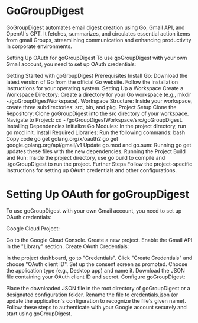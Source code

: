 # GoGroupDigest
GoGroupDigest automates email digest creation using Go, Gmail API, and OpenAI's GPT. It fetches, summarizes, and circulates essential action items from gmail Groups, streamlining communication and enhancing productivity in corporate environments.

Setting Up OAuth for goGroupDigest
To use goGroupDigest with your own Gmail account, you need to set up OAuth credentials:

Getting Started with goGroupDigest
Prerequisites
Install Go: Download the latest version of Go from the official Go website. Follow the installation instructions for your operating system.
Setting Up a Workspace
Create a Workspace Directory: Create a directory for your Go workspace (e.g., mkdir ~/goGroupDigestWorkspace).
Workspace Structure: Inside your workspace, create three subdirectories: src, bin, and pkg.
Project Setup
Clone the Repository: Clone goGroupDigest into the src directory of your workspace.
Navigate to Project: cd ~/goGroupDigestWorkspace/src/goGroupDigest.
Installing Dependencies
Initialize Go Modules: In the project directory, run go mod init.
Install Required Libraries: Run the following commands:
bash
Copy code
go get golang.org/x/oauth2
go get google.golang.org/api/gmail/v1
Update go.mod and go.sum: Running go get updates these files with the new dependencies.
Running the Project
Build and Run: Inside the project directory, use go build to compile and ./goGroupDigest to run the project.
Further Steps
Follow the project-specific instructions for setting up OAuth credentials and other configurations.


# Setting Up OAuth for goGroupDigest
To use goGroupDigest with your own Gmail account, you need to set up OAuth credentials:

Google Cloud Project:

Go to the Google Cloud Console.
Create a new project.
Enable the Gmail API in the "Library" section.
Create OAuth Credentials:

In the project dashboard, go to "Credentials".
Click "Create Credentials" and choose "OAuth client ID".
Set up the consent screen as prompted.
Choose the application type (e.g., Desktop app) and name it.
Download the JSON file containing your OAuth client ID and secret.
Configure goGroupDigest:

Place the downloaded JSON file in the root directory of goGroupDigest or a designated configuration folder.
Rename the file to credentials.json (or update the application's configuration to recognize the file's given name).
Follow these steps to authenticate with your Google account securely and start using goGroupDigest.
